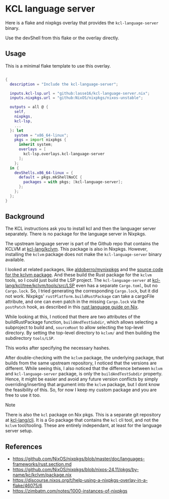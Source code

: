 # KCL language server

Here is a flake and nixpkgs overlay that provides the `kcl-language-server` binary.

Use the devShell from this flake or the overlay directly.

## Usage 
This is a minimal flake template to use this overlay.

```nix

{
  description = "Include the kcl-language-server";

  inputs.kcl-lsp.url = "github:lasse16/kcl-language-server.nix";
  inputs.nixpkgs.url = "github:NixOS/nixpkgs/nixos-unstable";

  outputs = all @ {
    self,
    nixpkgs,
    kcl-lsp,
    ...
  }: let
    system = "x86_64-linux";
    pkgs = import nixpkgs {
      inherit system;
      overlays = [
        kcl-lsp.overlays.kcl-language-server
      ];
    };
  in {
    devShells.x86_64-linux = {
      default = pkgs.mkShellNoCC {
        packages = with pkgs; [kcl-language-server];
      };
    };
  };
}

```
## Background

The KCL instructions ask you to install kcl and then the languager server separately.
There is no package for the language server in Nixpkgs.

The upstream language server is part of the Github repo that contains the KCLVM at [kcl-lang/kclvm](https://github.com/kcl-lang/kclvm).
This package is also in Nixpkgs.
However, installing the `kclvm` package does not make the `kcl-language-server` binary available.

I looked at related packages, like [aldoberro/mynixpkgs](https://github.com/aldoborrero/mynixpkgs/blob/main/pkgs/by-name/kcl-language-server/package.nix) and the [source code for the kclvm package](https://github.com/NixOS/nixpkgs/blob/nixos-24.11/pkgs/by-name/kc/kclvm/package.nix).
And these build the Rust package for the `kclvm` tools, so I could just build the LSP project.
The `kcl-language-server` at [kcl-lang/kcl/tree/kclvm/tools/src/LSP](https://github.com/kcl-lang/kcl/tree/main/kclvm/tools/src/LSP) even has a separate `Cargo.toml`, but no `Cargo.lock`.
So, I tried generating the corresponding `Cargo.lock`, but it did not work.
Nixpkgs' `rustPlatform.buildRustPackage` can take a cargoFile attribute, and one can even patch in the missing `Cargo.lock` via the `postPatch` hook, as described in this [rust language guide on Nix](https://github.com/NixOS/nixpkgs/blob/master/doc/languages-frameworks/rust.section.md#importing-a-cargolock-file-importing-a-cargolock-file).

While looking at this, I noticed that there are two attributes of the buildRustPackage function, `buildAndTestSubdir`, which allows selecting a subproject to build and, `sourceRoot` to allow selecting the top-level directory.
By setting the top-level directory to `kclvm/` and then building the subdirectory `tools/LSP`.

This works after specifying the necessary hashes.

After double-checking with the `kclvm` package, the underlying package, that builds from the same upstream repository, I noticed that the versions are different.
While seeing this, I also noticed that the difference between `kclvm` and `kcl-language-server` package, is only the `buildAndTestSubdir` property.
Hence, it might be easier and avoid any future version conflicts by simply overriding/inserting that argument into the `kclvm` package, but I dont know the feasibility of this.
So, for now I keep my custom package and you are free to use it too.

> [!NOTE]
> There is also the `kcl` package on Nix pkgs.
> This is a separate git repository at [kcl-lang/cli](https://github.com/kcl-lang/cli).
> It is a Go package that contains the `kcl` cli tool, and not the `kclvm` tool/tooling.
> These are entirely independant, at least for the language server setup.

## References
- <https://github.com/NixOS/nixpkgs/blob/master/doc/languages-frameworks/rust.section.md>
- <https://github.com/NixOS/nixpkgs/blob/nixos-24.11/pkgs/by-name/kc/kclvm/package.nix>
- <https://discourse.nixos.org/t/help-using-a-nixpkgs-overlay-in-a-flake/46075/6>
- <https://zimbatm.com/notes/1000-instances-of-nixpkgs>
